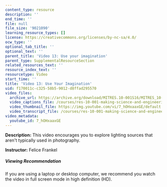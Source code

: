 ```yaml
---
content_type: resource
description: ''
end_time: ''
file: null
file_size: '9021090'
learning_resource_types: []
license: https://creativecommons.org/licenses/by-nc-sa/4.0/
ocw_type: ''
optional_tab_title: ''
optional_text: ''
parent_title: 'Video 13: Use your imagination'
parent_type: SupplementalResourceSection
related_resources_text: ''
resource_index_text: ''
resourcetype: Video
start_time: ''
title: 'Video 13: Use Your Imagination'
uid: f170011c-c325-58b5-9012-d8ffad295570
video_files:
  archive_url: https://archive.org/download/MITRES.10-001S16/MITRES_10-001S16_Track17_300k.mp4
  video_captions_file: /courses/res-10-001-making-science-and-engineering-pictures-a-practical-guide-to-presenting-your-work-spring-2016/07012ce1f79955a59cdb682cc86bbb48_7_hOHxaaxGE.vtt
  video_thumbnail_file: https://img.youtube.com/vi/7_hOHxaaxGE/default.jpg
  video_transcript_file: /courses/res-10-001-making-science-and-engineering-pictures-a-practical-guide-to-presenting-your-work-spring-2016/2bff0c4816dfccd56095652ee36f64ab_7_hOHxaaxGE.pdf
video_metadata:
  youtube_id: 7_hOHxaaxGE
---
```


**Description:** This video encourages you to explore lighting sources that aren't typically used in photography.

**Instructor:** Felice Frankel

##### Viewing Recommendation

If you are using a laptop or desktop computer, we recommend you watch the video in full screen mode in high definition (HD).

